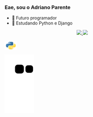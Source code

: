 ### Eae, sou o Adriano Parente

- 🔭 Futuro programador
- 🌱 Estudando Python e Django

<div align="center">
  <a href="https://github.com/adrianopmachado">
  <img height="180em" src="https://github-readme-stats.vercel.app/api?username=adrianopmachado&show_icons=true&theme=tokyonight&include_all_commits=true&count_private=true"/>
  <img height="180em" src="https://github-readme-stats.vercel.app/api/top-langs/?username=adrianopmachado&layout=compact&langs_count=7&theme=tokyonight"/>
</div>

<div style="display: inline_block"><br>
  <img align="center" alt="Rafa-Python" height="30" width="40" src="https://raw.githubusercontent.com/devicons/devicon/master/icons/python/python-original.svg">
</div>

 ![Snake animation](https://github.com/adrianopmachado/adrianopmachado/blob/output/github-contribution-grid-snake.svg)


